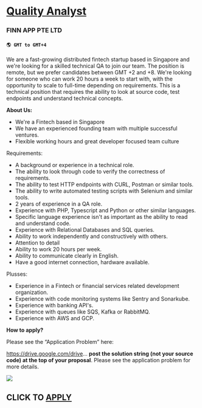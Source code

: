 # [Quality Analyst](https://www.remotewlb.com/apply/quality-analyst-84971)  
### FINN APP PTE LTD  
#### `🌎 GMT to GMT+4`  

We are a fast-growing distributed fintech startup based in Singapore and we're looking for a skilled technical QA to join our team. The position is remote, but we prefer candidates between GMT +2 and +8. We're looking for someone who can work 20 hours a week to start with, with the opportunity to scale to full-time depending on requirements. This is a technical position that requires the ability to look at source code, test endpoints and understand technical concepts.

**About Us:**

  * We're a Fintech based in Singapore
  * We have an experienced founding team with multiple successful ventures.
  * Flexible working hours and great developer focused team culture

Requirements:

  * A background or experience in a technical role.
  * The ability to look through code to verify the correctness of requirements.
  * The ability to test HTTP endpoints with CURL, Postman or similar tools.
  * The ability to write automated testing scripts with Selenium and similar tools.
  * 2 years of experience in a QA role.
  * Experience with PHP, Typescript and Python or other similar languages.
  * Specific language experience isn't as important as the ability to read and understand code.
  * Experience with Relational Databases and SQL queries.
  * Ability to work independently and constructively with others.
  * Attention to detail
  * Ability to work 20 hours per week.
  * Ability to communicate clearly in English.
  * Have a good internet connection, hardware available.

Plusses:

  * Experience in a Fintech or financial services related development organization.
  * Experience with code monitoring systems like Sentry and Sonarkube.
  * Experience with banking API's.
  * Experience with queues like SQS, Kafka or RabbitMQ.
  * Experience with AWS and GCP.

  
  

**How to apply?**

Please see the “Application Problem” here:

https://drive.google.com/drive... **post the solution string (not your source code) at the top of your proposal**. Please see the application problem for more details.

![](https://remotive.com/job/track/1903350/blank.gif?source=public_api)  
## CLICK TO [APPLY](https://www.remotewlb.com/apply/quality-analyst-84971)

